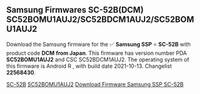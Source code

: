 <h2>Samsung Firmwares SC-52B(DCM) SC52BOMU1AUJ2/SC52BDCM1AUJ2/SC52BOMU1AUJ2</h2>
Download the Samsung firmware for the ✅ <strong>Samsung SSP </strong> ⭐ <strong>SC-52B</strong> with product code <strong>DCM</strong> <strong> from Japan</strong>. This firmware has version number PDA <strong>SC52BOMU1AUJ2</strong> and CSC SC52BDCM1AUJ2. The operating system of this firmware is Android R , with build date 2021-10-13. Changelist <strong>22568430</strong>.


[SC-52B](https://samfirm.shop/samsung/model/SC-52B)
[SC52BOMU1AUJ2](https://samfirm.shop/samsung/pda/SC52BOMU1AUJ2)
[Download Firmware Samsung SSP SC-52B](https://samfirm.shop/samsung/firmware/475489)

